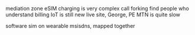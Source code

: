 mediation zone
eSIM
charging is very complex
    call forking
    find people who understand billing
    IoT is still new
    live site, George, PE
    MTN is quite slow
    
software sim on wearable
msisdns, mapped together
